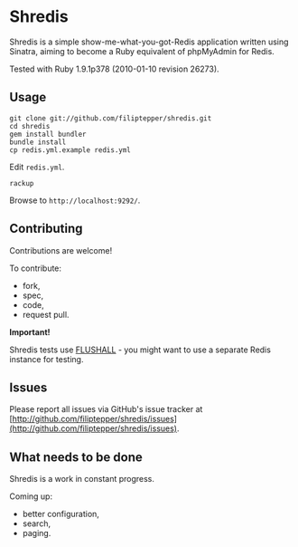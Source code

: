 Shredis
=======

Shredis is a simple show-me-what-you-got-Redis application written using Sinatra, aiming to become a Ruby equivalent of phpMyAdmin for Redis.

Tested with Ruby 1.9.1p378 (2010-01-10 revision 26273).

Usage
-----

    git clone git://github.com/filiptepper/shredis.git
    cd shredis
    gem install bundler
    bundle install
    cp redis.yml.example redis.yml

Edit `redis.yml`.

    rackup

Browse to `http://localhost:9292/`.

Contributing
------------

Contributions are welcome!

To contribute:

* fork,
* spec,
* code,
* request pull.

**Important!**

Shredis tests use [FLUSHALL](http://code.google.com/p/redis/wiki/FlushallCommand) - you might want to use a separate Redis instance for testing.

Issues
------

Please report all issues via GitHub's issue tracker at [http://github.com/filiptepper/shredis/issues](http://github.com/filiptepper/shredis/issues).

What needs to be done
---------------------

Shredis is a work in constant progress.

Coming up:

* better configuration,
* search,
* paging.
